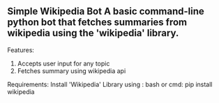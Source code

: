 Simple Wikipedia Bot
A basic command-line python bot that fetches summaries from wikipedia using the 'wikipedia' library.
----
Features:
1. Accepts user input for any topic
2. Fetches summary using wikipedia api

Requirements:
Install 'Wikipedia' Library using :
bash or cmd:
      pip install wikipedia
